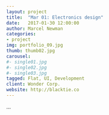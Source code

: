 ```yaml
---
layout: project
title:  "Mar 01: Electronics design"
date:   2017-01-30 12:00:00
author: Marcel Newman
categories:
- project
img: portfolio_09.jpg
thumb: thumb02.jpg
carousel:
#- single01.jpg
#- single02.jpg
#- single03.jpg
tagged: Flat, UI, Development
client: Wonder Corp.
website: http://blacktie.co
---
```

<p>...</p>